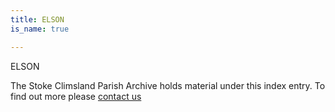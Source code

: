 ```yaml
---
title: ELSON
is_name: true

---
```


ELSON


The Stoke Climsland Parish Archive holds material under this index entry. To find out more please [contact us](/contact/)
